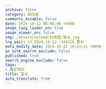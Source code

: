 ```yaml
---
archive: false
category: 猫档案
comments_disable: false
date: 2024-10-12 00:00:00 +0000
image_lazy_loader_on: true
image_viewer_on: false
img: /assets/upload/封面图/警长.jpg
lng_pair: id_2024-10-12--204328_警长
meta_modify_date: 2024-10-12 20:43:31 +0800
on_site_search_exclude: false
published: true
search_engine_exclude: false
tags:
- 嘉定校区
title: 警长
auto_translate: true
---
```

